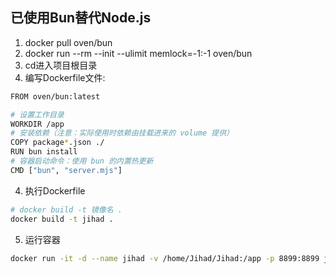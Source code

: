 ## 已使用Bun替代Node.js
1. docker pull oven/bun
2. docker run --rm --init --ulimit memlock=-1:-1 oven/bun
3. cd进入项目根目录
4. 编写Dockerfile文件:
```bash
FROM oven/bun:latest

# 设置工作目录
WORKDIR /app
# 安装依赖（注意：实际使用时依赖由挂载进来的 volume 提供）
COPY package*.json ./
RUN bun install
# 容器启动命令：使用 bun 的内置热更新
CMD ["bun", "server.mjs"]
```
4. 执行Dockerfile
```bash
# docker build -t 镜像名 .
docker build -t jihad .
```
5. 运行容器
```bash
docker run -it -d --name jihad -v /home/Jihad/Jihad:/app -p 8899:8899 jihad
```
